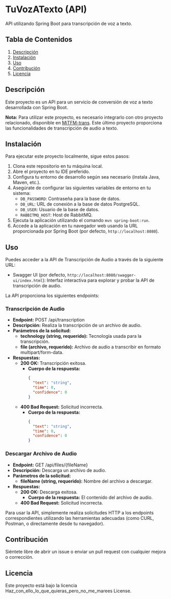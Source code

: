 # TuVozATexto (API)

API utilizando Spring Boot para transcripción de voz a texto.

## Tabla de Contenidos

1. [Descripción](#descripción)
2. [Instalación](#instalación)
3. [Uso](#uso)
4. [Contribución](#contribución)
5. [Licencia](#licencia)

## Descripción

Este proyecto es un API para un servicio de conversión de voz a texto desarrollada con Spring Boot.

**Nota:** Para utilizar este proyecto, es necesario integrarlo con otro proyecto relacionado, disponible en [MiTFM-trans](https://github.com/uva2023/MiTFM-trans). Este último proyecto proporciona las funcionalidades de transcripción de audio a texto.

## Instalación

Para ejecutar este proyecto localmente, sigue estos pasos:

1. Clona este repositorio en tu máquina local.
2. Abre el proyecto en tu IDE preferido.
3. Configura tu entorno de desarrollo según sea necesario (instala Java, Maven, etc.).
4. Asegúrate de configurar las siguientes variables de entorno en tu sistema:
   - `DB_PASSWORD`: Contraseña para la base de datos.
   - `DB_URL`: URL de conexión a la base de datos PostgreSQL.
   - `DB_USER`: Usuario de la base de datos.
   - `RABBITMQ_HOST`: Host de RabbitMQ.
5. Ejecuta la aplicación utilizando el comando `mvn spring-boot:run`.
6. Accede a la aplicación en tu navegador web usando la URL proporcionada por Spring Boot (por defecto, `http://localhost:8080`).

## Uso

Puedes acceder a la API de Transcripción de Audio a través de la siguiente URL:

- Swagger UI (por defecto, `http://localhost:8080/swagger-ui/index.html`): Interfaz interactiva para explorar y probar la API de transcripción de audio.

La API proporciona los siguientes endpoints:

### Transcripción de Audio

- **Endpoint:** POST /api/transcription
- **Descripción:** Realiza la transcripción de un archivo de audio.
- **Parámetros de la solicitud:**
  - **technology (string, requerido):** Tecnología usada para la transcripción.
  - **file (archivo, requerido):** Archivo de audio a transcribir en formato multipart/form-data.
- **Respuestas:**
  - **200 OK:** Transcripción exitosa.
    - **Cuerpo de la respuesta:**
      ```json
      {
        "text": "string",
        "time": 0,
        "confidence": 0
      }
      ```
  - **400 Bad Request:** Solicitud incorrecta.
    - **Cuerpo de la respuesta:**
      ```json
      {
        "text": "string",
        "time": 0,
        "confidence": 0
      }
      ```

### Descargar Archivo de Audio

- **Endpoint:** GET /api/files/{fileName}
- **Descripción:** Descarga un archivo de audio.
- **Parámetros de la solicitud:**
  - **fileName (string, requerido):** Nombre del archivo a descargar.
- **Respuestas:**
  - **200 OK:** Descarga exitosa.
    - **Cuerpo de la respuesta:** El contenido del archivo de audio.
  - **400 Bad Request:** Solicitud incorrecta.

Para usar la API, simplemente realiza solicitudes HTTP a los endpoints correspondientes utilizando las herramientas adecuadas (como CURL, Postman, o directamente desde tu navegador).

## Contribución

Siéntete libre de abrir un issue o enviar un pull request con cualquier mejora o corrección.

## Licencia

Este proyecto está bajo la licencia Haz_con_ello_lo_que_quieras_pero_no_me_marees License.
